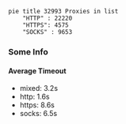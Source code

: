 
```mermaid
pie title 32993 Proxies in list
    "HTTP" : 22220
    "HTTPS": 4575
    "SOCKS" : 9653
```

### Some Info
#### Average Timeout

- mixed: 3.2s
- http: 1.6s
- https: 8.6s
- socks: 6.5s